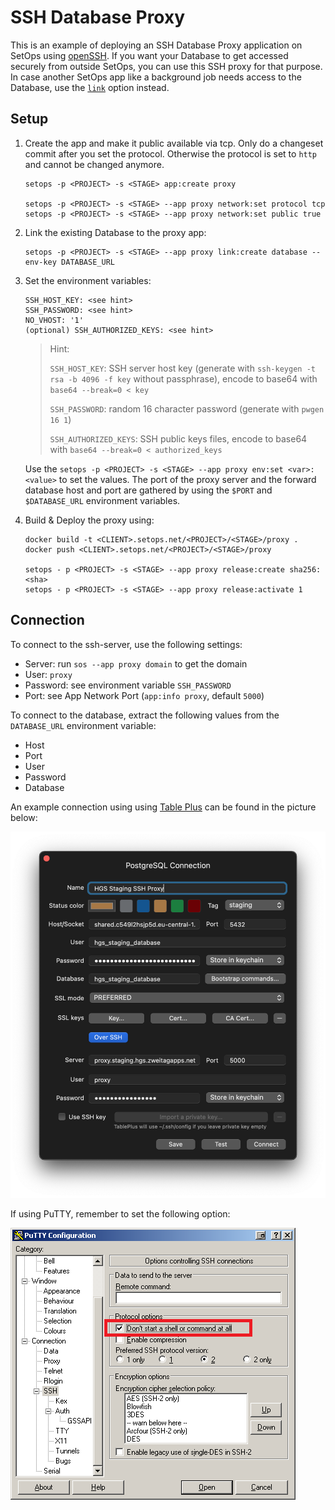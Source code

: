 # SSH Database Proxy

This is an example of deploying an SSH Database Proxy application on SetOps using [openSSH](https://www.openssh.com/). If you want your Database to get accessed securely from outside SetOps, you can use this SSH proxy for that purpose. In case another SetOps app like a background job needs access to the Database, use the [`link`](https://docs.setops.co/latest/user/configuration/services/#link-service-to-app) option instead.

## Setup

1. Create the app and make it public available via tcp. Only do a changeset commit after you set the protocol. Otherwise the protocol is set to `http` and cannot be changed anymore.

    ```shell
    setops -p <PROJECT> -s <STAGE> app:create proxy

    setops -p <PROJECT> -s <STAGE> --app proxy network:set protocol tcp
    setops -p <PROJECT> -s <STAGE> --app proxy network:set public true
    ```

1. Link the existing Database to the proxy app:

    ```shell
    setops -p <PROJECT> -s <STAGE> --app proxy link:create database --env-key DATABASE_URL
    ```

1. Set the environment variables:

    ```text
    SSH_HOST_KEY: <see hint>
    SSH_PASSWORD: <see hint>
    NO_VHOST: '1'
    (optional) SSH_AUTHORIZED_KEYS: <see hint>
    ```

    > Hint:
    >
    > `SSH_HOST_KEY`: SSH server host key (generate with `ssh-keygen -t rsa -b 4096 -f key` without passphrase), encode to base64 with `base64 --break=0 < key`
    >
    > `SSH_PASSWORD`: random 16 character password (generate with `pwgen 16 1`)
    >
    > `SSH_AUTHORIZED_KEYS`: SSH public keys files, encode to base64 with `base64 --break=0 < authorized_keys`

    Use the `setops -p <PROJECT> -s <STAGE> --app proxy env:set <var>:<value>` to set the values. The port of the proxy server and the forward database host and port are gathered by using the `$PORT` and `$DATABASE_URL` environment variables.

1. Build & Deploy the proxy using:

    ```shell
    docker build -t <CLIENT>.setops.net/<PROJECT>/<STAGE>/proxy .
    docker push <CLIENT>.setops.net/<PROJECT>/<STAGE>/proxy

    setops - p <PROJECT> -s <STAGE> --app proxy release:create sha256:<sha>
    setops - p <PROJECT> -s <STAGE> --app proxy release:activate 1
    ```

## Connection

To connect to the ssh-server, use the following settings:

- Server: run `sos --app proxy domain` to get the domain
- User: `proxy`
- Password: see environment variable `SSH_PASSWORD`
- Port: see App Network Port (`app:info proxy`, default `5000`)

To connect to the database, extract the following values from the `DATABASE_URL` environment variable:

- Host
- Port
- User
- Password
- Database

An example connection using using [Table Plus](https://www.tableplus.io/download) can be found in the picture below:

![Connection Screen](assets/connection1.png)

If using PuTTY, remember to set the following option:

![PuTTY SSH Tunnel](assets/connection2.png)
